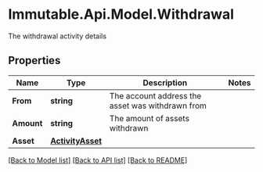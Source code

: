 # Immutable.Api.Model.Withdrawal
The withdrawal activity details

## Properties

Name | Type | Description | Notes
------------ | ------------- | ------------- | -------------
**From** | **string** | The account address the asset was withdrawn from | 
**Amount** | **string** | The amount of assets withdrawn | 
**Asset** | [**ActivityAsset**](ActivityAsset.md) |  | 

[[Back to Model list]](../README.md#documentation-for-models) [[Back to API list]](../README.md#documentation-for-api-endpoints) [[Back to README]](../README.md)

